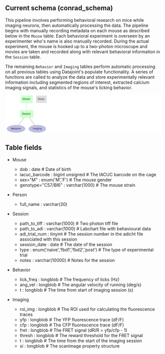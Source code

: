 ## Current schema (conrad_schema)

This pipeline involves performing behavioral research on mice while imaging neurons, then automatically processing the data. The pipeline begins with manually recording metadata on each mouse as described below in the `Mouse` table. Each behavioral experiment is overseen by an experimenter who's name is also manually recorded. During the actual experiment, the mouse is hooked up to a two-photon microscope and movies are taken and recorded along with relevant behavioral information in the `Session` table. 

The remaining `Behavior` and `Imaging` tables perform automatic processing on all previous tables using Datajoint's populate functionality. A series of functions are called to analyze the data and store experimentally relevant information including segmented regions of interest, extracted calcium imaging signals, and statistics of the mouse's licking behavior.

![Image](images/conrad_schema_long.png)

## Table fields

- Mouse
  - dob                  : date                         # Date of birth
  - iacuc_barcode        : bigint unsigned              # The IACUC barcode on the cage
  - sex="M"              : enum('M','F')                # The mouse gender
  - genotype="C57/Bl6"   : varchar(1000)                # The mouse strain

- Person
  - full_name            : varchar(30)                  

- Session
  - path_to_tiff         : varchar(1000)                # Two photon tiff file
  - path_to_adi          : varchar(1000)                # Labchart file with behavioural data
  - adi_trial_num        : tinyint                      # The session number in the adicht file associated with this session
  - session_date         : date                         # The date of the session
  - type                 : enum('naive','fbd1','fbd2','post') # The type of experimental trial
  - notes                : varchar(10000)               # Notes for the session

- Behavior
  - lick_freq            : longblob                     # The frequency of licks (Hz)
  - ang_vel              : longblob                     # The angular velocity of running (deg/s)
  - t                    : longblob                     # The time from start of imaging session (s)

- Imaging
  - roi_img              : longblob                     # The ROI used for calculating the fluorescence traces
  - yfp                  : longblob                     # The YFP fluorescence trace (dF/F)
  - cfp                  : longblob                     # The CFP fluorescence trace (dF/F)
  - fret                 : longblob                     # The FRET signal (dR/R = yfp/cfp - 1)
  - thresh               : longblob                     # The reward threshold for the FRET signal
  - t                    : longblob                     # The time from the start of the imaging session
  - si                   : longblob                     # The scanimage property structure
